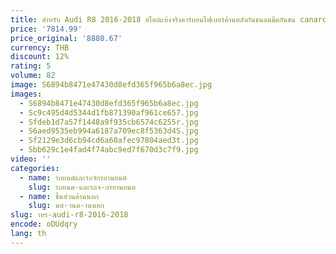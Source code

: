 ```yaml
---
title: สําหรับ Audi R8 2016-2018 สไตล์แห้งจริงคาร์บอนไฟเบอร์ด้านหลังกันชนลมมีดกันชน canard รถอุปกรณ์เสริม Body ชุด Trim Auto Parts
price: '7814.99'
price_original: '8880.67'
currency: THB
discount: 12%
rating: 5
volume: 82
image: S6894b8471e47430d8efd365f965b6a8ec.jpg
images:
  - S6894b8471e47430d8efd365f965b6a8ec.jpg
  - Sc9c495d4d5344d1fb871390af961ce657.jpg
  - Sfdeb1d7a57f1448a9f935cb6574c6255r.jpg
  - S6aed9535eb994a6187a709ec8f5363d4S.jpg
  - Sf2129e3d6cb94cd6a60afec97804aed3t.jpg
  - Sbb629c1e4fad4f74abc9ed7f670d3c7f9.jpg
video: ''
categories:
  - name: รถยนต์และรถจักรยานยนต์
    slug: รถยนต-และรถจ-กรยานยนต
  - name: ชิ้นส่วนด้านนอก
    slug: นส-วนด-านนอก
slug: าหร-audi-r8-2016-2018
encode: oDUdqry
lang: th
---
```

  